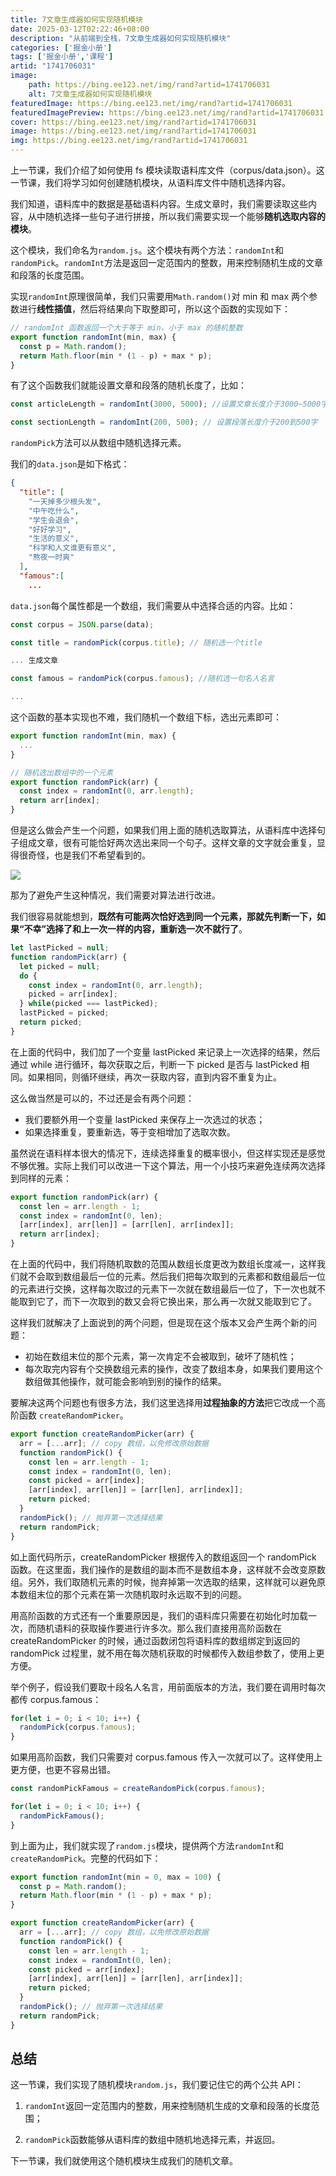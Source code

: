 ```yaml
---
title: 7文章生成器如何实现随机模块
date: 2025-03-12T02:22:46+08:00
description: "从前端到全栈，7文章生成器如何实现随机模块"
categories: ['掘金小册']
tags: ['掘金小册','课程']
artid: "1741706031"
image:
    path: https://bing.ee123.net/img/rand?artid=1741706031
    alt: 7文章生成器如何实现随机模块
featuredImage: https://bing.ee123.net/img/rand?artid=1741706031
featuredImagePreview: https://bing.ee123.net/img/rand?artid=1741706031
cover: https://bing.ee123.net/img/rand?artid=1741706031
image: https://bing.ee123.net/img/rand?artid=1741706031
img: https://bing.ee123.net/img/rand?artid=1741706031
---
```


上一节课，我们介绍了如何使用 fs 模块读取语料库文件（corpus/data.json）。这一节课，我们将学习如何创建随机模块，从语料库文件中随机选择内容。

我们知道，语料库中的数据是基础语料内容。生成文章时，我们需要读取这些内容，从中随机选择一些句子进行拼接，所以我们需要实现一个能够**随机选取内容的模块**。

这个模块，我们命名为`random.js`。这个模块有两个方法：`randomInt`和`randomPick`。`randomInt`方法是返回一定范围内的整数，用来控制随机生成的文章和段落的长度范围。

实现`randomInt`原理很简单，我们只需要用`Math.random()`对 min 和 max 两个参数进行**线性插值**，然后将结果向下取整即可，所以这个函数的实现如下：

```js
// randomInt 函数返回一个大于等于 min，小于 max 的随机整数
export function randomInt(min, max) {
  const p = Math.random();
  return Math.floor(min * (1 - p) + max * p);
}
```

有了这个函数我们就能设置文章和段落的随机长度了，比如：

```js
const articleLength = randomInt(3000, 5000); //设置文章长度介于3000~5000字

const sectionLength = randomInt(200, 500); // 设置段落长度介于200到500字
```

<!-- 除了这个函数外，我们还要实现一个从数组中随机选择元素的函数，叫做`randomPick`。 -->
`randomPick`方法可以从数组中随机选择元素。

我们的`data.json`是如下格式：

```json
{
  "title": [
    "一天掉多少根头发",
    "中午吃什么",
    "学生会退会",
    "好好学习",
    "生活的意义",
    "科学和人文谁更有意义",
    "熬夜一时爽"
  ],
  "famous":[
    ...
```

`data.json`每个属性都是一个数组，我们需要从中选择合适的内容。比如：

```js
const corpus = JSON.parse(data);

const title = randomPick(corpus.title); // 随机选一个title

... 生成文章

const famous = randomPick(corpus.famous); //随机选一句名人名言

...
```

这个函数的基本实现也不难，我们随机一个数组下标，选出元素即可：

```js
export function randomInt(min, max) {
  ...
}

// 随机选出数组中的一个元素
export function randomPick(arr) {
  const index = randomInt(0, arr.length);
  return arr[index];
}
```

但是这么做会产生一个问题，如果我们用上面的随机选取算法，从语料库中选择句子组成文章，很有可能恰好两次选出来同一个句子。这样文章的文字就会重复，显得很奇怪，也是我们不希望看到的。

![](https://p2.ssl.qhimg.com/t01e7119b6f4b0bb58b.jpg)

那为了避免产生这种情况，我们需要对算法进行改进。

我们很容易就能想到，**既然有可能两次恰好选到同一个元素，那就先判断一下，如果“不幸”选择了和上一次一样的内容，重新选一次不就行了**。

```js
let lastPicked = null;
function randomPick(arr) {
  let picked = null;
  do {
    const index = randomInt(0, arr.length);
    picked = arr[index];
  } while(picked === lastPicked);
  lastPicked = picked;
  return picked;
}
```

在上面的代码中，我们加了一个变量 lastPicked 来记录上一次选择的结果，然后通过 while 进行循环，每次获取之后，判断一下 picked 是否与 lastPicked 相同。如果相同，则循环继续，再次一获取内容，直到内容不重复为止。

这么做当然是可以的，不过还是会有两个问题：

- 我们要额外用一个变量 lastPicked 来保存上一次选过的状态；
- 如果选择重复，要重新选，等于变相增加了选取次数。

虽然说在语料样本很大的情况下，连续选择重复的概率很小，但这样实现还是感觉不够优雅。实际上我们可以改进一下这个算法，用一个小技巧来避免连续两次选择到同样的元素：

```js
export function randomPick(arr) {
  const len = arr.length - 1;
  const index = randomInt(0, len);
  [arr[index], arr[len]] = [arr[len], arr[index]];
  return arr[index];
}
```

在上面的代码中，我们将随机取数的范围从数组长度更改为数组长度减一，这样我们就不会取到数组最后一位的元素。然后我们把每次取到的元素都和数组最后一位的元素进行交换，这样每次取过的元素下一次就在数组最后一位了，下一次也就不能取到它了，而下一次取到的数又会将它换出来，那么再一次就又能取到它了。

这样我们就解决了上面说到的两个问题，但是现在这个版本又会产生两个新的问题：

- 初始在数组末位的那个元素，第一次肯定不会被取到，破坏了随机性；
- 每次取完内容有个交换数组元素的操作，改变了数组本身，如果我们要用这个数组做其他操作，就可能会影响到别的操作的结果。

要解决这两个问题也有很多方法，我们这里选择用**过程抽象的方法**把它改成一个高阶函数 `createRandomPicker`。

```js
export function createRandomPicker(arr) {
  arr = [...arr]; // copy 数组，以免修改原始数据
  function randomPick() {
    const len = arr.length - 1;
    const index = randomInt(0, len);
    const picked = arr[index];
    [arr[index], arr[len]] = [arr[len], arr[index]];
    return picked;
  }
  randomPick(); // 抛弃第一次选择结果
  return randomPick;
}
```

如上面代码所示，createRandomPicker 根据传入的数组返回一个 randomPick 函数。在这里面，我们操作的是数组的副本而不是数组本身，这样就不会改变原数组。另外，我们取随机元素的时候，抛弃掉第一次选取的结果，这样就可以避免原本数组末位的那个元素在第一次随机取时永远取不到的问题。

用高阶函数的方式还有一个重要原因是，我们的语料库只需要在初始化时加载一次，而随机语料的获取操作要进行许多次。那么我们直接用高阶函数在 createRandomPicker 的时候，通过函数闭包将语料库的数组绑定到返回的 randomPick 过程里，就不用在每次随机获取的时候都传入数组参数了，使用上更方便。

举个例子，假设我们要取十段名人名言，用前面版本的方法，我们要在调用时每次都传 corpus.famous：

```js
for(let i = 0; i < 10; i++) {
  randomPick(corpus.famous);
}
```

如果用高阶函数，我们只需要对 corpus.famous 传入一次就可以了。这样使用上更方便，也更不容易出错。

```js
const randomPickFamous = createRandomPick(corpus.famous);

for(let i = 0; i < 10; i++) {
  randomPickFamous();
}
```

到上面为止，我们就实现了`random.js`模块，提供两个方法`randomInt`和`createRandomPick`。完整的代码如下：

```js
export function randomInt(min = 0, max = 100) {
  const p = Math.random();
  return Math.floor(min * (1 - p) + max * p);
}

export function createRandomPicker(arr) {
  arr = [...arr]; // copy 数组，以免修改原始数据
  function randomPick() {
    const len = arr.length - 1;
    const index = randomInt(0, len);
    const picked = arr[index];
    [arr[index], arr[len]] = [arr[len], arr[index]];
    return picked;
  }
  randomPick(); // 抛弃第一次选择结果
  return randomPick;
}
```

## 总结

这一节课，我们实现了随机模块`random.js`，我们要记住它的两个公共 API：

1. `randomInt`返回一定范围内的整数，用来控制随机生成的文章和段落的长度范围；

2. `randomPick`函数能够从语料库的数组中随机地选择元素，并返回。

下一节课，我们就使用这个随机模块生成我们的随机文章。
